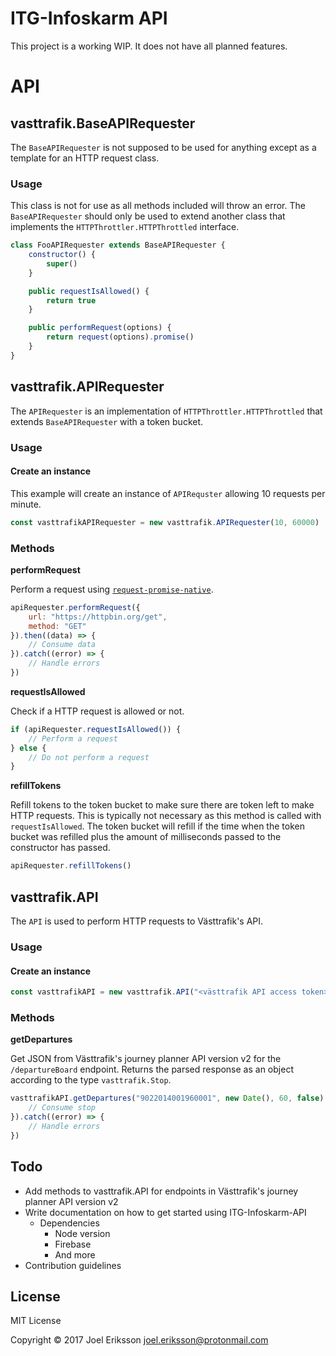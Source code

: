 # ITG-Infoskarm API
This project is a working WIP. It does not have all planned features.

# API

## vasttrafik.BaseAPIRequester
The `BaseAPIRequester` is not supposed to be used for anything except as a template for an HTTP request class.

### Usage

This class is not for use as all methods included will throw an error. The `BaseAPIRequester` should only be used to extend another class that implements the `HTTPThrottler.HTTPThrottled` interface.
```javascript
class FooAPIRequester extends BaseAPIRequester {
	constructor() {
		super()
	}

	public requestIsAllowed() {
		return true
	}

	public performRequest(options) {
		return request(options).promise()
	}
}
```

## vasttrafik.APIRequester
The `APIRequester` is an implementation of `HTTPThrottler.HTTPThrottled` that extends `BaseAPIRequester` with a token bucket.

### Usage 

#### Create an instance
This example will create an instance of `APIRequster` allowing 10 requests per minute.
```javascript
const vasttrafikAPIRequester = new vasttrafik.APIRequester(10, 60000)
```

### Methods

__performRequest__

Perform a request using [`request-promise-native`](https://www.npmjs.com/package/request-promise-native).
```javascript
apiRequester.performRequest({
	url: "https://httpbin.org/get",
	method: "GET"
}).then((data) => {
	// Consume data
}).catch((error) => {
	// Handle errors
})
```

__requestIsAllowed__

Check if a HTTP request is allowed or not.
```javascript
if (apiRequester.requestIsAllowed()) {
	// Perform a request
} else {
	// Do not perform a request
}
```

__refillTokens__

Refill tokens to the token bucket to make sure there are token left to make HTTP requests. This is typically not necessary as this method is called with `requestIsAllowed`. The token bucket will refill if the time when the token bucket was refilled plus the amount of milliseconds passed to the constructor has passed.
```javascript
apiRequester.refillTokens()
```

## vasttrafik.API
The `API` is used to perform HTTP requests to Västtrafik's API.

### Usage

#### Create an instance
```javascript
const vasttrafikAPI = new vasttrafik.API("<västtrafik API access token>", vasttrafikAPIRequester)
```

### Methods

__getDepartures__

Get JSON from Västtrafik's journey planner API version v2 for the `/departureBoard` endpoint. Returns the parsed response as an object according to the type `vasttrafik.Stop`.
```javascript
vasttrafikAPI.getDepartures("9022014001960001", new Date(), 60, false).then((stop) => {
	// Consume stop
}).catch((error) => {
	// Handle errors
})
```

## Todo
- Add methods to vasttrafik.API for endpoints in Västtrafik's journey planner API version v2
- Write documentation on how to get started using ITG-Infoskarm-API
	- Dependencies
		- Node version
		- Firebase
		- And more
- Contribution guidelines

## License
MIT License

Copyright &copy; 2017 Joel Eriksson <joel.eriksson@protonmail.com>
